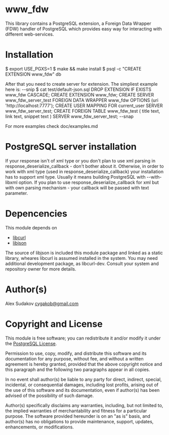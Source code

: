 www_fdw
=======

This library contains a PostgreSQL extension,
a Foreign Data Wrapper (FDW) handler of PostgreSQL
which provides easy way for interacting with different web-services.

Installation
============

$ export USE_PGXS=1
$ make && make install
$ psql -c "CREATE EXTENSION www_fdw" db

After that you need to create server for extension.
The simpliest example here is:
--snip
$ cat test/default-json.sql 
DROP EXTENSION IF EXISTS www_fdw CASCADE;
CREATE EXTENSION www_fdw;
CREATE SERVER www_fdw_server_test FOREIGN DATA WRAPPER www_fdw OPTIONS (uri 'http://localhost:7777');
CREATE USER MAPPING FOR current_user SERVER www_fdw_server_test;
CREATE FOREIGN TABLE www_fdw_test (
	title text,
	link text,
	snippet text
) SERVER www_fdw_server_test;
--snap

For more examples check doc/examples.md

PostgreSQL server installation
==============================

If your response isn't of xml type or you don't plan to use xml parsing in response_deserialize_callback - don't bother about it.
Otherwise, in order to work with xml type (used in response_deserialize_callback) your installation has to support xml type. Usually it means building PostgreSQL with --with-libxml option.
If you plan to use response_deserialize_callback for xml but with own parsing mechanism - your callback will be passed with text parameter.

Depencencies
============

This module depends on

  * [libcurl](http://curl.haxx.se/libcurl/)
  * [libjson](http://projects.snarc.org/libjson/)

The source of libjson is included this module package and linked as a
static library, wheares libcurl is assumed installed in the system.
You may need additional development package, as libcurl-dev.
Consult your system and repository owner for more details.

Author(s)
=========

Alex Sudakov <cygakob@gmail.com>

Copyright and License
=====================

This module is free software; you can redistribute it and/or modify it under
the [PostgreSQL License](http://www.opensource.org/licenses/postgresql).

Permission to use, copy, modify, and distribute this software and its
documentation for any purpose, without fee, and without a written agreement is
hereby granted, provided that the above copyright notice and this paragraph
and the following two paragraphs appear in all copies.

In no event shall author(s) be liable to any party for direct,
indirect, special, incidental, or consequential damages, including
lost profits, arising out of the use of this software and its documentation,
even if author(s) has been advised of the possibility of such damage.

Author(s) specifically disclaims any warranties,
including, but not limited to, the implied warranties of merchantability and
fitness for a particular purpose. The software provided hereunder is on an "as is" basis, and author(s) has no obligations to provide maintenance,
support, updates, enhancements, or modifications.
